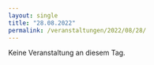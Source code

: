 ```yaml
---
layout: single
title: "28.08.2022"
permalink: /veranstaltungen/2022/08/28/
---
```


Keine Veranstaltung an diesem Tag.
